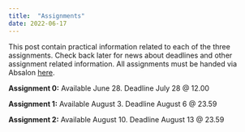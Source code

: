 ```yaml
---
title:  "Assignments"
date: 2022-06-17
---
```

This post contain practical information related to each of the three assignments. Check back later for news about deadlines and other assignment related information. All assignments must be handed via Absalon [here](https://absalon.ku.dk/courses/57609/assignments).

**Assignment 0:** Available June 28. Deadline July 28 @ 12.00

**Assignment 1:** Available August 3. Deadline August 6 @ 23.59

**Assignment 2:** Available August 10. Deadline August 13 @ 23.59
